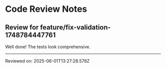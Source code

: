 # Code Review Notes

## Review for feature/fix-validation-1748784447761

Well done! The tests look comprehensive.

---
Reviewed on: 2025-06-01T13:27:28.578Z